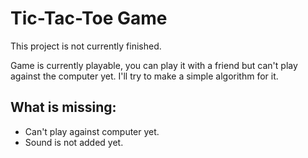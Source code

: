 # Tic-Tac-Toe Game

 This project is not currently finished.

 Game is currently playable, you can play it with a friend but can't
 play against the computer yet. I'll try to make a simple algorithm for it.

## What is missing:

 - Can't play against computer yet.
 - Sound is not added yet.
